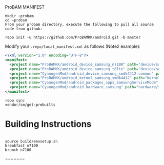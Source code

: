ProBAM MANIFEST

```
mkdir ~probam
cd ~probam
From your probam directory, execute the following to pull all source code from github:

repo init -u https://github.com/ProBAMKK/android.git -b master
```    
Modify your `.repo/local_manifest.xml` as follows (Note2 example):

```xml
<?xml version="1.0" encoding="UTF-8"?>
<manifest>
  <project name="ProBAMKK/android_device_samsung_n7100" path="device/samsung/n7100" remote="github" />
  <project name="ProBAMKK/android_device_samsung_t0lte" path="device/samsung/t0lte" remote="github" />  
  <project name="CyanogenMod/android_device_samsung_smdk4412-common" path="device/samsung/smdk4412-common" remote="github" />
  <project name="ProBAMKK/android_kernel_samsung_smdk4412" path="kernel/samsung/smdk4412" remote="github" />
  <project name="CyanogenMod/android_packages_apps_SamsungServiceMode" path="packages/apps/SamsungServiceMode" remote="github" />
  <project name="CyanogenMod/android_hardware_samsung" path="hardware/samsung" remote="github" />
</manifest>
```


```
repo sync
vendor/cm/get-prebuilts
```

Building Instructions
=======================
```

source build/envsetup.sh
breakfast n7100
brunch n7100
```
=======
